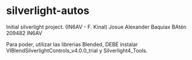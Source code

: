 silverlight-autos
=================

Initial silverlight project. (IN6AV - F. Kinal)
Josue Alexander Baquiax BAtén 209482
IN6AV

Para poder, utilizar las librerias Blended,
DEBE instalar VIBlendSilverlightControls_v4.0.0_trial
y Silverlight4_Tools.

